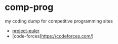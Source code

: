 # comp-prog
my coding dump for competitive programming sites 
- [project-euler](https://projecteuler.net/archives)
- [code-forces]https://codeforces.com/)
